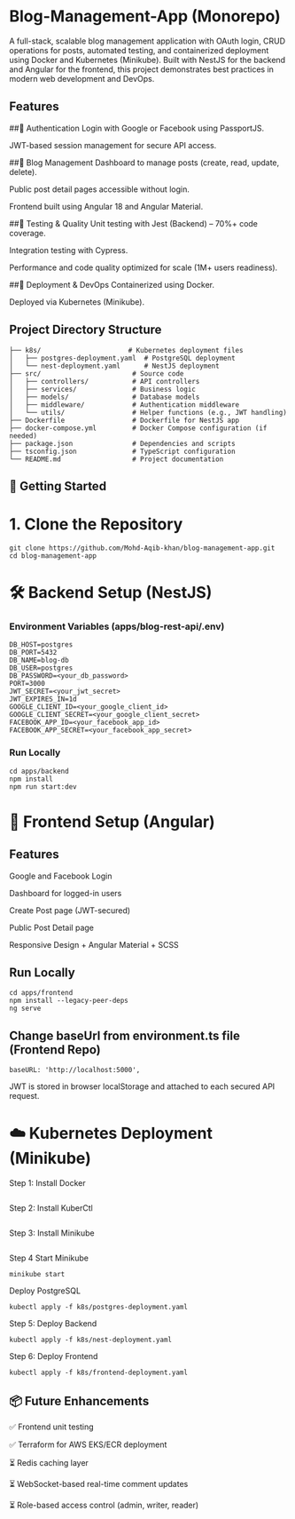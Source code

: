 
# Blog-Management-App (Monorepo)

A full-stack, scalable blog management application with OAuth login, CRUD operations for posts, automated testing, and containerized deployment using Docker and Kubernetes (Minikube). Built with NestJS for the backend and Angular for the frontend, this project demonstrates best practices in modern web development and DevOps.


## Features
##🔐 Authentication
Login with Google or Facebook using PassportJS.

JWT-based session management for secure API access.

##📝 Blog Management
Dashboard to manage posts (create, read, update, delete).

Public post detail pages accessible without login.

Frontend built using Angular 18 and Angular Material.

##🧪 Testing & Quality
Unit testing with Jest (Backend) – 70%+ code coverage.

Integration testing with Cypress.

Performance and code quality optimized for scale (1M+ users readiness).

##🚢 Deployment & DevOps
Containerized using Docker.

Deployed via Kubernetes (Minikube).

## Project Directory Structure

```
├── k8s/                      # Kubernetes deployment files
│   ├── postgres-deployment.yaml  # PostgreSQL deployment
│   └── nest-deployment.yaml      # NestJS deployment
├── src/                       # Source code
│   ├── controllers/           # API controllers
│   ├── services/              # Business logic
│   ├── models/                # Database models
│   ├── middleware/            # Authentication middleware
│   └── utils/                 # Helper functions (e.g., JWT handling)
├── Dockerfile                 # Dockerfile for NestJS app
├── docker-compose.yml         # Docker Compose configuration (if needed)
├── package.json               # Dependencies and scripts
├── tsconfig.json              # TypeScript configuration
└── README.md                  # Project documentation
```
## 🚀 Getting Started
# 1. Clone the Repository

```
git clone https://github.com/Mohd-Aqib-khan/blog-management-app.git
cd blog-management-app
```

# 🛠️ Backend Setup (NestJS)
### Environment Variables (apps/blog-rest-api/.env)
```
DB_HOST=postgres
DB_PORT=5432
DB_NAME=blog-db
DB_USER=postgres
DB_PASSWORD=<your_db_password>
PORT=3000
JWT_SECRET=<your_jwt_secret>
JWT_EXPIRES_IN=1d
GOOGLE_CLIENT_ID=<your_google_client_id>
GOOGLE_CLIENT_SECRET=<your_google_client_secret>
FACEBOOK_APP_ID=<your_facebook_app_id>
FACEBOOK_APP_SECRET=<your_facebook_app_secret>
```

### Run Locally

```
cd apps/backend
npm install
npm run start:dev

```
# 🎨 Frontend Setup (Angular)

## Features

Google and Facebook Login

Dashboard for logged-in users

Create Post page (JWT-secured)

Public Post Detail page

Responsive Design + Angular Material + SCSS

## Run Locally
```
cd apps/frontend
npm install --legacy-peer-deps
ng serve
```
## Change baseUrl from environment.ts file (Frontend Repo)
```
baseURL: 'http://localhost:5000',
```
JWT is stored in browser localStorage and attached to each secured API request.
# ☁️ Kubernetes Deployment (Minikube)
Step 1: Install Docker
```

```

Step 2: Install KuberCtl
```
```

Step 3: Install Minikube
```
```

Step 4 Start Minikube
```
minikube start
```

Deploy PostgreSQL
```
kubectl apply -f k8s/postgres-deployment.yaml

```

Step 5: Deploy Backend
```
kubectl apply -f k8s/nest-deployment.yaml

```

Step 6: Deploy Frontend

```
kubectl apply -f k8s/frontend-deployment.yaml
```

## 📦 Future Enhancements

✅ Frontend unit testing

✅ Terraform for AWS EKS/ECR deployment

⏳ Redis caching layer

⏳ WebSocket-based real-time comment updates

⏳ Role-based access control (admin, writer, reader)